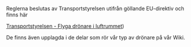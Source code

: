 ﻿Reglerna beslutas av Transportstyrelsen utifrån göllande EU-direktiv och finns här

[Transportstyrelsen - Flyga drönare i luftrummet](https://www.transportstyrelsen.se/sv/luftfart/Luftfartyg-och-luftvardighet/dronare/flyga-dronare-i-luftrummet/))

De finns även upplagda i de delar som rör vår typ av drönare på vår Wiki.
